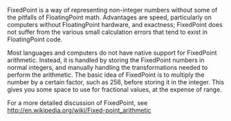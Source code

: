 FixedPoint is a way of representing non-integer numbers without some of the pitfalls of FloatingPoint math. Advantages are speed, particularly on computers without FloatingPoint hardware, and exactness; FixedPoint does not suffer from the various small calculation errors that tend to exist in FloatingPoint code.

Most languages and computers do not have native support for FixedPoint arithmetic. Instead, it is handled by storing the FixedPoint numbers in normal integers, and manually handling the transformations needed to perform the arithmetic. The basic idea of FixedPoint is to multiply the number by a certain factor, such as 256, before storing it in the integer. This gives you some space to use for fractional values, at the expense of range.

For a more detailed discussion of FixedPoint, see http://en.wikipedia.org/wiki/Fixed-point_arithmetic

